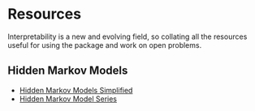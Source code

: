 # Resources

Interpretability is a new and evolving field, so collating all the resources useful for using the package and work on open problems.

<!-- ### Transformers

- [The Illustrated Transformer by Jay Alammar](https://jalammar.github.io/illustrated-transformer/)
- [The Annotated Transformer](https://nlp.seas.harvard.edu/2018/04/03/attention.html) -->

## Hidden Markov Models

- [Hidden Markov Models Simplified](https://medium.com/@postsanjay/hidden-markov-models-simplified-c3f58728caab)
- [Hidden Markov Model Series](https://medium.com/analytics-vidhya/hidden-markov-model-part-1-of-the-hmm-series-3f7fea28a08)
